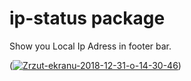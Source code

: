# ip-status package

Show you Local Ip Adress in footer bar.

(<a href="https://imgbb.com/"><img src="https://i.ibb.co/jhJKwvL/Zrzut-ekranu-2018-12-31-o-14-30-46.png" alt="Zrzut-ekranu-2018-12-31-o-14-30-46" border="0" /></a>)

